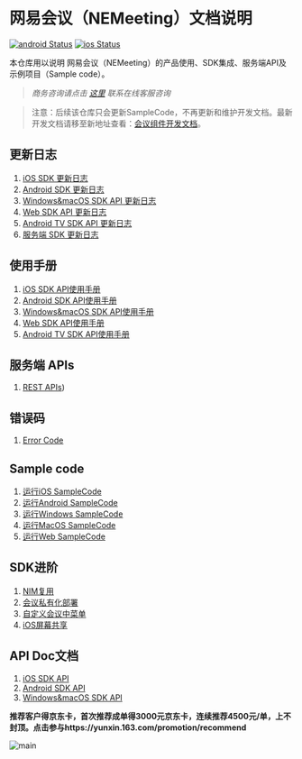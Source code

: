 # 网易会议（NEMeeting）文档说明
[![android Status](https://github.com/netease-im/NEMeeting/workflows/android/badge.svg)](https://github.com/netease-im/NEMeeting/actions) [![ios Status](https://github.com/netease-im/NEMeeting/workflows/ios/badge.svg)](https://github.com/netease-im/NEMeeting/actions)

本仓库用以说明 网易会议（NEMeeting）的产品使用、SDK集成、服务端API及示例项目（Sample code）。

> *商务咨询请点击 [这里](https://netease.im/) 联系在线客服咨询*

> 注意：后续该仓库只会更新SampleCode，不再更新和维护开发文档。最新开发文档请移至新地址查看：[会议组件开发文档](https://github.com/netease-kit/documents/tree/main/%E4%B8%9A%E5%8A%A1%E7%BB%84%E4%BB%B6/%E4%BC%9A%E8%AE%AE%E7%BB%84%E4%BB%B6)。

## 更新日志
1. [iOS SDK 更新日志](https://github.com/netease-kit/documents/blob/main/%E4%B8%9A%E5%8A%A1%E7%BB%84%E4%BB%B6/%E4%BC%9A%E8%AE%AE%E7%BB%84%E4%BB%B6/%E4%BA%A7%E5%93%81%E5%8A%A8%E6%80%81/CHANGELOG_iOS.md)
2. [Android SDK 更新日志](https://github.com/netease-kit/documents/blob/main/%E4%B8%9A%E5%8A%A1%E7%BB%84%E4%BB%B6/%E4%BC%9A%E8%AE%AE%E7%BB%84%E4%BB%B6/%E4%BA%A7%E5%93%81%E5%8A%A8%E6%80%81/CHANGELOG_Android.md)
3. [Windows&macOS SDK API 更新日志](https://github.com/netease-kit/documents/blob/main/%E4%B8%9A%E5%8A%A1%E7%BB%84%E4%BB%B6/%E4%BC%9A%E8%AE%AE%E7%BB%84%E4%BB%B6/%E4%BA%A7%E5%93%81%E5%8A%A8%E6%80%81/CHANGELOG_macOS%26Windows.md)
4. [Web SDK API 更新日志](https://github.com/netease-kit/documents/blob/main/%E4%B8%9A%E5%8A%A1%E7%BB%84%E4%BB%B6/%E4%BC%9A%E8%AE%AE%E7%BB%84%E4%BB%B6/%E4%BA%A7%E5%93%81%E5%8A%A8%E6%80%81/CHANGELOG_Web.md)
5. [Android TV SDK API 更新日志](https://github.com/netease-kit/documents/blob/main/%E4%B8%9A%E5%8A%A1%E7%BB%84%E4%BB%B6/%E4%BC%9A%E8%AE%AE%E7%BB%84%E4%BB%B6/%E4%BA%A7%E5%93%81%E5%8A%A8%E6%80%81/CHANGELOG_TV.md)
6. [服务端 SDK 更新日志](ttps://github.com/netease-kit/documents/blob/main/%E4%B8%9A%E5%8A%A1%E7%BB%84%E4%BB%B6/%E4%BC%9A%E8%AE%AE%E7%BB%84%E4%BB%B6/%E4%BA%A7%E5%93%81%E5%8A%A8%E6%80%81/CHANGELOG_Server.md)

## 使用手册
1. [iOS SDK API使用手册](https://github.com/netease-kit/documents/blob/main/%E4%B8%9A%E5%8A%A1%E7%BB%84%E4%BB%B6/%E4%BC%9A%E8%AE%AE%E7%BB%84%E4%BB%B6/%E5%BC%80%E5%8F%91%E6%96%87%E6%A1%A3/%E5%BF%AB%E9%80%9F%E9%9B%86%E6%88%90/%E9%9B%86%E6%88%90%E5%88%B0%E9%A1%B9%E7%9B%AE_iOS.md)
2. [Android SDK API使用手册](https://github.com/netease-kit/documents/blob/main/%E4%B8%9A%E5%8A%A1%E7%BB%84%E4%BB%B6/%E4%BC%9A%E8%AE%AE%E7%BB%84%E4%BB%B6/%E5%BC%80%E5%8F%91%E6%96%87%E6%A1%A3/%E5%BF%AB%E9%80%9F%E9%9B%86%E6%88%90/%E9%9B%86%E6%88%90%E5%88%B0%E9%A1%B9%E7%9B%AE_Android.md)
3. [Windows&macOS SDK API使用手册](https://github.com/netease-kit/documents/blob/main/%E4%B8%9A%E5%8A%A1%E7%BB%84%E4%BB%B6/%E4%BC%9A%E8%AE%AE%E7%BB%84%E4%BB%B6/%E5%BC%80%E5%8F%91%E6%96%87%E6%A1%A3/%E5%BF%AB%E9%80%9F%E9%9B%86%E6%88%90/%E9%9B%86%E6%88%90%E5%88%B0%E9%A1%B9%E7%9B%AE_macOS%26Windows.md)
4. [Web SDK API使用手册](https://github.com/netease-kit/documents/blob/main/%E4%B8%9A%E5%8A%A1%E7%BB%84%E4%BB%B6/%E4%BC%9A%E8%AE%AE%E7%BB%84%E4%BB%B6/%E5%BC%80%E5%8F%91%E6%96%87%E6%A1%A3/%E5%BF%AB%E9%80%9F%E9%9B%86%E6%88%90/%E9%9B%86%E6%88%90%E5%88%B0%E9%A1%B9%E7%9B%AE_Web.md)
5. [Android TV SDK API使用手册](https://github.com/netease-kit/documents/blob/main/%E4%B8%9A%E5%8A%A1%E7%BB%84%E4%BB%B6/%E4%BC%9A%E8%AE%AE%E7%BB%84%E4%BB%B6/%E5%BC%80%E5%8F%91%E6%96%87%E6%A1%A3/%E5%BF%AB%E9%80%9F%E9%9B%86%E6%88%90/%E9%9B%86%E6%88%90%E5%88%B0%E9%A1%B9%E7%9B%AE_TV.md)

## 服务端 APIs
1. [REST APIs](https://github.com/netease-kit/documents/blob/main/%E4%B8%9A%E5%8A%A1%E7%BB%84%E4%BB%B6/%E4%BC%9A%E8%AE%AE%E7%BB%84%E4%BB%B6/%E5%BC%80%E5%8F%91%E6%96%87%E6%A1%A3/REST%20APIs/user_guide.md))

## 错误码
1. [Error Code](https://github.com/netease-kit/documents/blob/main/%E4%B8%9A%E5%8A%A1%E7%BB%84%E4%BB%B6/%E4%BC%9A%E8%AE%AE%E7%BB%84%E4%BB%B6/%E5%BC%80%E5%8F%91%E6%96%87%E6%A1%A3/%E9%94%99%E8%AF%AF%E7%A0%81.md)

## Sample code
1. [运行iOS SampleCode](https://github.com/netease-kit/documents/blob/main/%E4%B8%9A%E5%8A%A1%E7%BB%84%E4%BB%B6/%E4%BC%9A%E8%AE%AE%E7%BB%84%E4%BB%B6/%E5%BF%AB%E9%80%9F%E5%BC%80%E5%A7%8B/%E8%B7%91%E9%80%9A%E7%A4%BA%E4%BE%8B%E9%A1%B9%E7%9B%AE_iOS.md)
2. [运行Android SampleCode](https://github.com/netease-kit/documents/blob/main/%E4%B8%9A%E5%8A%A1%E7%BB%84%E4%BB%B6/%E4%BC%9A%E8%AE%AE%E7%BB%84%E4%BB%B6/%E5%BF%AB%E9%80%9F%E5%BC%80%E5%A7%8B/%E8%B7%91%E9%80%9A%E7%A4%BA%E4%BE%8B%E9%A1%B9%E7%9B%AE_Android.md)
3. [运行Windows SampleCode](https://github.com/netease-kit/documents/blob/main/%E4%B8%9A%E5%8A%A1%E7%BB%84%E4%BB%B6/%E4%BC%9A%E8%AE%AE%E7%BB%84%E4%BB%B6/%E5%BF%AB%E9%80%9F%E5%BC%80%E5%A7%8B/%E8%B7%91%E9%80%9A%E7%A4%BA%E4%BE%8B%E9%A1%B9%E7%9B%AE_Windows.md)
4. [运行MacOS SampleCode](https://github.com/netease-kit/documents/blob/main/%E4%B8%9A%E5%8A%A1%E7%BB%84%E4%BB%B6/%E4%BC%9A%E8%AE%AE%E7%BB%84%E4%BB%B6/%E5%BF%AB%E9%80%9F%E5%BC%80%E5%A7%8B/%E8%B7%91%E9%80%9A%E7%A4%BA%E4%BE%8B%E9%A1%B9%E7%9B%AE_MacOS.md)
5. [运行Web SampleCode](https://github.com/netease-kit/documents/blob/main/%E4%B8%9A%E5%8A%A1%E7%BB%84%E4%BB%B6/%E4%BC%9A%E8%AE%AE%E7%BB%84%E4%BB%B6/%E5%BF%AB%E9%80%9F%E5%BC%80%E5%A7%8B/%E8%B7%91%E9%80%9A%E7%A4%BA%E4%BE%8B%E9%A1%B9%E7%9B%AE_Web.md)

## SDK进阶

1. [NIM复用](https://github.com/netease-kit/documents/blob/main/%E4%B8%9A%E5%8A%A1%E7%BB%84%E4%BB%B6/%E4%BC%9A%E8%AE%AE%E7%BB%84%E4%BB%B6/%E5%BC%80%E5%8F%91%E6%96%87%E6%A1%A3/%E8%BF%9B%E9%98%B6%E5%8A%9F%E8%83%BD/NIM%E5%A4%8D%E7%94%A8.md)
2. [会议私有化部署](https://github.com/netease-kit/documents/blob/main/%E4%B8%9A%E5%8A%A1%E7%BB%84%E4%BB%B6/%E4%BC%9A%E8%AE%AE%E7%BB%84%E4%BB%B6/%E5%BC%80%E5%8F%91%E6%96%87%E6%A1%A3/%E8%BF%9B%E9%98%B6%E5%8A%9F%E8%83%BD/%E4%BC%9A%E8%AE%AE%E7%A7%81%E6%9C%89%E5%8C%96%E9%83%A8%E7%BD%B2.md)
3. [自定义会议中菜单](https://github.com/netease-kit/documents/blob/main/%E4%B8%9A%E5%8A%A1%E7%BB%84%E4%BB%B6/%E4%BC%9A%E8%AE%AE%E7%BB%84%E4%BB%B6/%E5%BC%80%E5%8F%91%E6%96%87%E6%A1%A3/%E8%BF%9B%E9%98%B6%E5%8A%9F%E8%83%BD/%E8%87%AA%E5%AE%9A%E4%B9%89%E8%8F%9C%E5%8D%95.md)
4. [iOS屏幕共享](https://github.com/netease-kit/documents/blob/main/%E4%B8%9A%E5%8A%A1%E7%BB%84%E4%BB%B6/%E4%BC%9A%E8%AE%AE%E7%BB%84%E4%BB%B6/%E5%BC%80%E5%8F%91%E6%96%87%E6%A1%A3/%E8%BF%9B%E9%98%B6%E5%8A%9F%E8%83%BD/%E5%B1%8F%E5%B9%95%E5%85%B1%E4%BA%AB_iOS.md)

## API Doc文档
1. [iOS SDK API](https://netease-kit.github.io/NEMeeting/ios/index.html)
2. [Android SDK API](https://netease-kit.github.io/NEMeeting/android/index.html)
3. [Windows&macOS SDK API](https://netease-kit.github.io/NEMeeting/win-mac/index.html)


**推荐客户得京东卡，首次推荐成单得3000元京东卡，连续推荐4500元/单，上不封顶。点击参与https://yunxin.163.com/promotion/recommend**

![main](https://github.com/netease-kit/NIM_iOS_UIKit/blob/master/activity-1.png)
